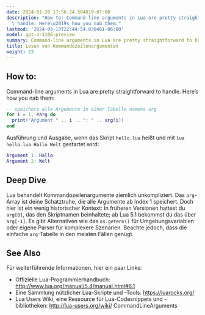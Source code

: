 ```yaml
---
date: 2024-01-20 17:56:24.504819-07:00
description: "How to: Command-line arguments in Lua are pretty straightforward to\
  \ handle. Here\u2019s how you nab them."
lastmod: '2024-03-13T22:44:54.030461-06:00'
model: gpt-4-1106-preview
summary: Command-line arguments in Lua are pretty straightforward to handle.
title: Lesen von Kommandozeilenargumenten
weight: 23
---
```


## How to:
Command-line arguments in Lua are pretty straightforward to handle. Here’s how you nab them:

```lua
-- speichere alle Argumente in einer Tabelle namens arg
for i = 1, #arg do
  print("Argument " .. i .. ": " .. arg[i])
end
```

Ausführung und Ausgabe, wenn das Skript `hello.lua` heißt und mit `lua hello.lua Hallo Welt` gestartet wird:

```lua
Argument 1: Hallo
Argument 2: Welt
```

## Deep Dive
Lua behandelt Kommandozeilenargumente ziemlich unkompliziert. Das `arg`-Array ist deine Schatztruhe, die alle Argumente ab Index 1 speichert. Doch hier ist ein wenig historischer Kontext: In früheren Versionen hattest du `arg[0]`, das den Skriptnamen beinhaltete; ab Lua 5.1 bekommst du das über `arg[-1]`. Es gibt Alternativen wie das `os.getenv()` für Umgebungsvariablen oder eigene Parser für komplexere Szenarien. Beachte jedoch, dass die einfache `arg`-Tabelle in den meisten Fällen genügt.

## See Also
Für weiterführende Informationen, hier ein paar Links:

- Offizielle Lua-Programmierhandbuch: http://www.lua.org/manual/5.4/manual.html#6.1
- Eine Sammlung nützlicher Lua-Skripte und -Tools: https://luarocks.org/
- Lua Users Wiki, eine Ressource für Lua-Codesnippets und -bibliotheken: http://lua-users.org/wiki/ CommandLineArguments
